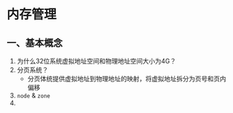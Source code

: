 # 内存管理

## 一、基本概念


1. 为什么32位系统虚拟地址空间和物理地址空间大小为4G？
2. 分页系统？
	- 分页体统提供虚拟地址到物理地址的映射，将虚拟地址拆分为页号和页内偏移
3. `node` & `zone`
4.  